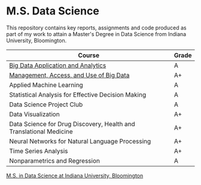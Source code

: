 # M.S. Data Science

This repository contains key reports, assignments and code produced as part of my work to attain a Master's Degree in Data Science from Indiana University, Bloomington.

| Course  | Grade |
|---|---|
| [Big Data Application and Analytics](https://github.com/csathler/Masters-Data-Science/tree/master/Big-Data-Apps-and-Analytics) | A |
| [Management, Access, and Use of Big Data](https://github.com/csathler/Masters-Data-Science/tree/master/Management-Access-Use-of-Big-Data)  |   A+  |
| Applied Machine Learning  |  A  |
| Statistical Analysis for Effective Decision Making | A |
| Data Science Project Club |  A  |
| Data Visualization | A+ |
| Data Science for Drug Discovery, Health and Translational Medicine |  A+  |
| Neural Networks for Natural Language Processing | A+ | 
| Time Series Analysis  | A+ |
| Nonparametrics and Regression | A |


[M.S. in Data Science at Indiana University, Bloomington](https://datascience.indiana.edu/programs/ms-data-science-online.html)

